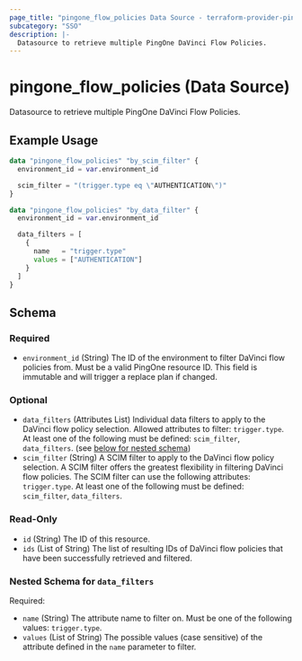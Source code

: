 ```yaml
---
page_title: "pingone_flow_policies Data Source - terraform-provider-pingone"
subcategory: "SSO"
description: |-
  Datasource to retrieve multiple PingOne DaVinci Flow Policies.
---
```


# pingone_flow_policies (Data Source)

Datasource to retrieve multiple PingOne DaVinci Flow Policies.

## Example Usage

```terraform
data "pingone_flow_policies" "by_scim_filter" {
  environment_id = var.environment_id

  scim_filter = "(trigger.type eq \"AUTHENTICATION\")"
}

data "pingone_flow_policies" "by_data_filter" {
  environment_id = var.environment_id

  data_filters = [
    {
      name   = "trigger.type"
      values = ["AUTHENTICATION"]
    }
  ]
}
```

<!-- schema generated by tfplugindocs -->
## Schema

### Required

- `environment_id` (String) The ID of the environment to filter DaVinci flow policies from.  Must be a valid PingOne resource ID.  This field is immutable and will trigger a replace plan if changed.

### Optional

- `data_filters` (Attributes List) Individual data filters to apply to the DaVinci flow policy selection.  Allowed attributes to filter: `trigger.type`.  At least one of the following must be defined: `scim_filter`, `data_filters`. (see [below for nested schema](#nestedatt--data_filters))
- `scim_filter` (String) A SCIM filter to apply to the DaVinci flow policy selection.  A SCIM filter offers the greatest flexibility in filtering DaVinci flow policies.  The SCIM filter can use the following attributes: `trigger.type`.  At least one of the following must be defined: `scim_filter`, `data_filters`.

### Read-Only

- `id` (String) The ID of this resource.
- `ids` (List of String) The list of resulting IDs of DaVinci flow policies that have been successfully retrieved and filtered.

<a id="nestedatt--data_filters"></a>
### Nested Schema for `data_filters`

Required:

- `name` (String) The attribute name to filter on.  Must be one of the following values: `trigger.type`.
- `values` (List of String) The possible values (case sensitive) of the attribute defined in the `name` parameter to filter.
